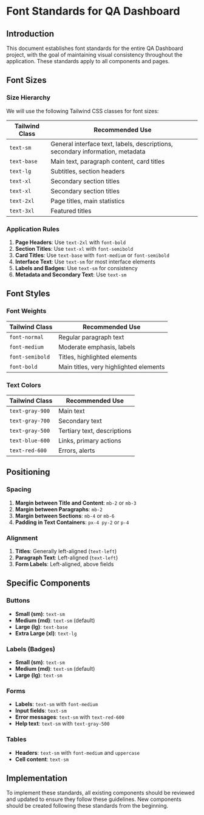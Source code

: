 # Font Standards for QA Dashboard

## Introduction

This document establishes font standards for the entire QA Dashboard project, with the goal of maintaining visual consistency throughout the application. These standards apply to all components and pages.

## Font Sizes

### Size Hierarchy

We will use the following Tailwind CSS classes for font sizes:

| Tailwind Class | Recommended Use |
|----------------|------------------|
| `text-sm` | General interface text, labels, descriptions, secondary information, metadata |
| `text-base` | Main text, paragraph content, card titles |
| `text-lg` | Subtitles, section headers |
| `text-xl` | Secondary section titles |
| `text-xl` | Secondary section titles |
| `text-2xl` | Page titles, main statistics |
| `text-3xl` | Featured titles |

### Application Rules

1. **Page Headers**: Use `text-2xl` with `font-bold`
2. **Section Titles**: Use `text-xl` with `font-semibold`
3. **Card Titles**: Use `text-base` with `font-medium` or `font-semibold`
4. **Interface Text**: Use `text-sm` for most interface elements
5. **Labels and Badges**: Use `text-sm` for consistency
6. **Metadata and Secondary Text**: Use `text-sm`

## Font Styles

### Font Weights

| Tailwind Class | Recommended Use |
|----------------|------------------|
| `font-normal` | Regular paragraph text |
| `font-medium` | Moderate emphasis, labels |
| `font-semibold` | Titles, highlighted elements |
| `font-bold` | Main titles, very highlighted elements |

### Text Colors

| Tailwind Class | Recommended Use |
|----------------|------------------|
| `text-gray-900` | Main text |
| `text-gray-700` | Secondary text |
| `text-gray-500` | Tertiary text, descriptions |
| `text-blue-600` | Links, primary actions |
| `text-red-600` | Errors, alerts |

## Positioning

### Spacing

1. **Margin between Title and Content**: `mb-2` or `mb-3`
2. **Margin between Paragraphs**: `mb-2`
3. **Margin between Sections**: `mb-4` or `mb-6`
4. **Padding in Text Containers**: `px-4 py-2` or `p-4`

### Alignment

1. **Titles**: Generally left-aligned (`text-left`)
2. **Paragraph Text**: Left-aligned (`text-left`)
3. **Form Labels**: Left-aligned, above fields

## Specific Components

### Buttons

- **Small (sm)**: `text-sm`
- **Medium (md)**: `text-sm` (default)
- **Large (lg)**: `text-base`
- **Extra Large (xl)**: `text-lg`

### Labels (Badges)

- **Small (sm)**: `text-sm`
- **Medium (md)**: `text-sm` (default)
- **Large (lg)**: `text-sm`

### Forms

- **Labels**: `text-sm` with `font-medium`
- **Input fields**: `text-sm`
- **Error messages**: `text-sm` with `text-red-600`
- **Help text**: `text-sm` with `text-gray-500`

### Tables

- **Headers**: `text-sm` with `font-medium` and `uppercase`
- **Cell content**: `text-sm`

## Implementation

To implement these standards, all existing components should be reviewed and updated to ensure they follow these guidelines. New components should be created following these standards from the beginning.